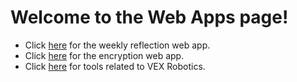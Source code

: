 # Welcome to the Web Apps page!
* Click [here](weekly-reflection) for the weekly reflection web app.
* Click [here](encryptions) for the encryption web app.
* Click [here](vex-competition-tools/motion-profile/) for tools related to VEX Robotics.
